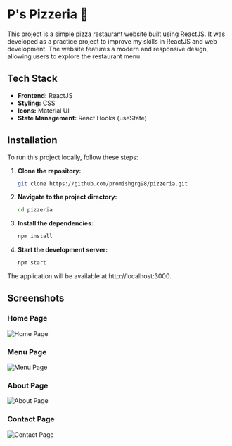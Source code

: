 # P's Pizzeria 🍕

This project is a simple pizza restaurant website built using ReactJS. It was developed as a practice project to improve my skills in ReactJS and web development. The website features a modern and responsive design, allowing users to explore the restaurant menu.


## Tech Stack

- **Frontend:** ReactJS
- **Styling:** CSS
- **Icons:** Material UI
- **State Management:** React Hooks (useState)

  
## Installation

To run this project locally, follow these steps:

1. **Clone the repository:**
   ```bash
   git clone https://github.com/promishgrg98/pizzeria.git
2. **Navigate to the project directory:**
   ```bash
   cd pizzeria
3. **Install the dependencies:**
   ```bash
   npm install
4. **Start the development server:**
   ```bash
   npm start
The application will be available at http://localhost:3000.


## Screenshots

### Home Page
![Home Page](./src/assets/Screenshot-home.png)

### Menu Page
![Menu Page](./src/assets/Screenshot-menu.png)

### About Page
![About Page](./src/assets/Screenshot-about.png)

### Contact Page
![Contact Page](./src/assets/Screenshot-contact.png)
